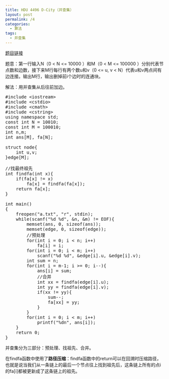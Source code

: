 ```yaml
---
title: HDU 4496 D-City（并查集）
layout: post
permalink: /4
categories:
  - 算法
tags:
  - 并查集
---
```

<a href="http://acm.hdu.edu.cn/showproblem.php?pid=4496" target="_blank">题目链接</a>

题意：第一行输入N（0 < N <= 10000 ）和M（0 < M <= 100000 ）分别代表节点数和边数，接下来M行每行有两个数u和v（0 <= u, v < N）代表u和v两点间有边连接。输出M行，输出删掉前i个边时的连通块。

解法：用并查集从后往前加边。

<pre class="brush: cpp; title: ; notranslate" title="">#include &lt;iostream&gt;
#include &lt;cstdio&gt;
#include &lt;cmath&gt;
#include &lt;cstring&gt;
using namespace std;
const int N = 10010;
const int M = 100010;
int n,m;
int ans[M], fa[N];

struct node{
    int u,v;
}edge[M];

//找最终祖先
int findfa(int x){
    if(fa[x] != x)
        fa[x] = findfa(fa[x]);
    return fa[x];
}

int main()
{
    freopen("a.txt", "r", stdin);
    while(scanf("%d %d", &n, &m) != EOF){
        memset(ans, 0, sizeof(ans));
        memset(edge, 0, sizeof(edge));
        //预处理
        for(int i = 0; i &lt; n; i++)
            fa[i] = i;
        for(int i = 0; i &lt; m; i++)
            scanf("%d %d", &edge[i].u, &edge[i].v);
        int sum = n;
        for(int i = m-1; i &gt;= 0; i--){
            ans[i] = sum;
            //合并
            int xx = findfa(edge[i].u);
            int yy = findfa(edge[i].v);
            if(xx != yy){
                sum--;
                fa[xx] = yy;
            }
        }
        for(int i = 0; i &lt; m; i++)
            printf("%dn", ans[i]);
    }
    return 0;
}
</pre>

并查集分为三部分：预处理、找祖先、合并。

在findfa函数中使用了**路径压缩**：findfa函数中的return可以在回溯时压缩路径，也就是说当我们从一条链上的最后一个节点往上找到祖先后，这条链上所有的点i的fa[i]都被更新成了这条链上的祖先。